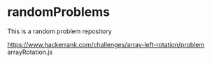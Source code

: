 # randomProblems
This is a random problem repository

https://www.hackerrank.com/challenges/array-left-rotation/problem
arrayRotation.js

